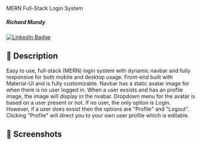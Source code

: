 <div id="header" align="center>

<h1>Image Placeholder</h1>

</div>

<div>

# MERN Full-Stack Login System

##### Richard Mundy

[![LinkedIn Badge](https://img.shields.io/badge/-@richardmundyiii-blue?style=flat&logo=Linkedin&logoColor=black)](https://www.linkedin.com/in/richardmundyiii/)

## :pencil: Description

Easy to use, full-stack (MERN) login system with dynamic navbar and fully responsive for both mobile and desktop usage. Front-end built with Material-UI and is fully customizable. Navbar has a static avatar image for when there is no user logged in. When a user exsists and has an profile image, the image will display in the nvabar. Dropdown menu for the avatar is based on a user present or not. If no user, the only option is Login. However, if a user does exsist then the options are "Profile" and "Logout". Clicking "Profile" will direct you to your own user profile which is editable.

</div>

<div>

## :camera_flash: Screenshots

[](src/assets/images/Screenshot%202023-12-25%20at%201.14.09 PM.png)

